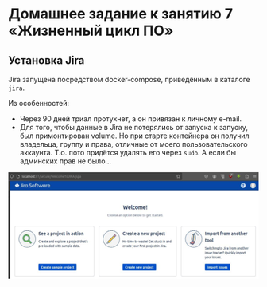 # Домашнее задание к занятию 7 «Жизненный цикл ПО»



## Установка Jira


Jira запущена посредством docker-compose, приведённым в каталоге `jira`.

Из особенностей:
* Через 90 дней триал протухнет, а он привязан к личному e-mail.
* Для того, чтобы данные в Jira не потерялись от запуска к запуску, был примонтирован volume.
    Но при старте контейнера он получил владельца, группу и права, отличные от моего пользовательского аккаунта.
    Т.о. пото придётся удалять его через `sudo`. А если бы админских прав не было...

![Screenshot](files/ci-01-1.jpg)
